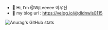 - 👋 Hi, I’m @WjLeeeee 이우진
- 💞️ my blog url : https://velog.io/@dldnwls0115
  
![Anurag's GitHub stats](https://github-readme-stats.vercel.app/api?username=WjLeeeee&show_icons=true&theme=radical)

